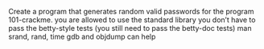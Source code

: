 Create a program that generates random valid passwords for the program 101-crackme. you are allowed to use the standard library you don’t have to pass the betty-style tests (you still need to pass the betty-doc tests) man srand, rand, time gdb and objdump can help
